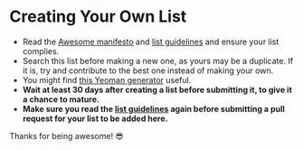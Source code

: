 # Creating Your Own List

- Read the [Awesome manifesto](awesome.md) and [list guidelines](pull_request_template.md) and ensure your list complies.
- Search this list before making a new one, as yours may be a duplicate. If it is, try and contribute to the best one instead of making your own.
- You might find [this Yeoman generator](https://github.com/dar5hak/generator-awesome-list) useful.
- **Wait at least 30 days after creating a list before submitting it, to give it a chance to mature.**
- **Make sure you read the [list guidelines](pull_request_template.md) again before submitting a pull request for your list to be added here.**

Thanks for being awesome! 😎
